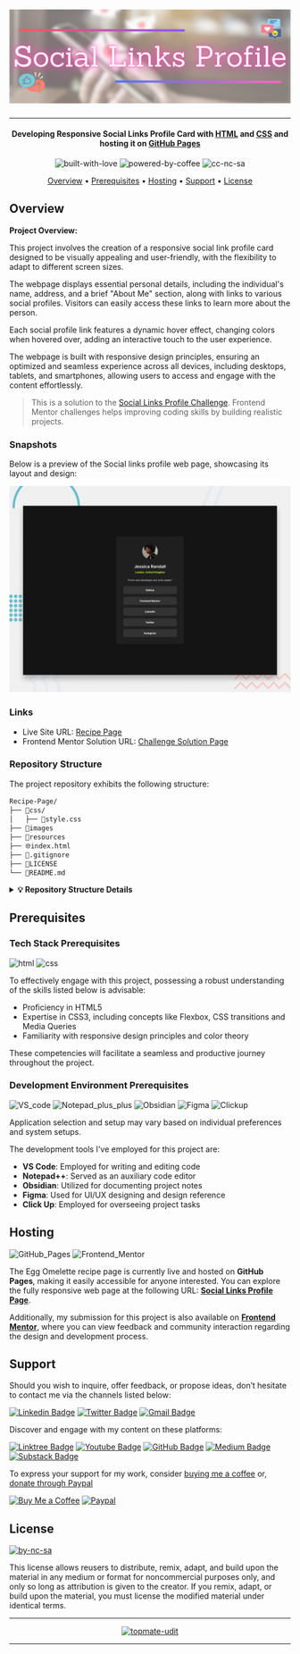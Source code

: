 # ![Project Logo][project_logo]

---

<h4 align="center">Developing Responsive Social Links Profile Card with <a href="https://en.wikipedia.org/wiki/HTML5" target="_blank">HTML</a> and <a href="https://en.wikipedia.org/wiki/Css_3" target="_blank">CSS</a> and hosting it on <a href="https://pages.github.com/" target="_blank">GitHub Pages</a></h4>

<p align='center'>
<img src="https://forthebadge.com/images/badges/built-with-love.svg" alt="built-with-love" border="0">
<img src="https://forthebadge.com/images/badges/powered-by-coffee.svg" alt="powered-by-coffee" border="0">
<img src="https://forthebadge.com/images/badges/cc-nc-sa.svg" alt="cc-nc-sa" border="0">
</p>

<p align="center">
  <a href="#overview">Overview</a> •
  <a href="#prerequisites">Prerequisites</a> •
  <a href="#hosting">Hosting</a> •
  <a href="#support">Support</a> •
  <a href="#license">License</a>
</p>

## Overview

**Project Overview:**

This project involves the creation of a responsive social link profile card designed to be visually appealing and user-friendly, with the flexibility to adapt to different screen sizes.

The webpage displays essential personal details, including the individual's name, address, and a brief "About Me" section, along with links to various social profiles. Visitors can easily access these links to learn more about the person.

Each social profile link features a dynamic hover effect, changing colors when hovered over, adding an interactive touch to the user experience.

The webpage is built with responsive design principles, ensuring an optimized and seamless experience across all devices, including desktops, tablets, and smartphones, allowing users to access and engage with the content effortlessly.

> This is a solution to the [Social Links Profile Challenge](https://www.frontendmentor.io/challenges/social-links-profile-UG32l9m6dQ/). Frontend Mentor challenges helps improving coding skills by building realistic projects.

### Snapshots

Below is a preview of the Social links profile web page, showcasing its layout and design:

<p align='center'>
  <a href="#">
    <img src="./resources/website_preview.jpg" alt="website-snippet" style="0">
  </a>
</p>

### Links

-   Live Site URL: [Recipe Page][website_link]
-   Frontend Mentor Solution URL: [Challenge Solution Page][frontend_mentor_link]

### Repository Structure

The project repository exhibits the following structure:

```
Recipe-Page/
├── 📁css/
│   ├── 🎨style.css
├── 📁images
├── 📁resources
├── 🌐index.html
├── 📜.gitignore
├── 🔑LICENSE
└── 📝README.md
```

<details>
<summary>
   <strong>💡 Repository Structure Details</strong>
</summary>
<br>

To help you navigate through the project, here’s a concise guide to the repository’s structure, detailing what each directory contains and its purpose within the project:

-   **`📁css/`**
    -   **`🎨style.css`** - The main stylesheet that controls the look and feel of the entire website
-   **`📁images`** - Stores images, graphics, and favicons used directly on the website
-   **`📁resources`** - Holds additional resources like images or documents utilized in the project
-   **`🌐index.html`** - The main HTML file that structures the web page and presents the content
-   **`📜.gitignore`** - Specifies intentionally untracked files to ignore.
-   **`🔑LICENSE`** - The license outlining the usage rights and permissions for this project
-   **`📝README.md`** - The introductory documentation for the project

</details>

## Prerequisites

### Tech Stack Prerequisites

![html] ![css]

To effectively engage with this project, possessing a robust understanding of the skills listed below is advisable:

-   Proficiency in HTML5
-   Expertise in CSS3, including concepts like Flexbox, CSS transitions and Media Queries
-   Familiarity with responsive design principles and color theory

These competencies will facilitate a seamless and productive journey throughout the project.

### Development Environment Prerequisites

![VS_code] ![Notepad_plus_plus] ![Obsidian] ![Figma] ![Clickup]

Application selection and setup may vary based on individual preferences and system setups.

The development tools I've employed for this project are:

-   **VS Code**: Employed for writing and editing code
-   **Notepad++**: Served as an auxiliary code editor
-   **Obsidian**: Utilized for documenting project notes
-   **Figma**: Used for UI/UX designing and design reference
-   **Click Up**: Employed for overseeing project tasks

## Hosting

![GitHub_Pages] ![Frontend_Mentor]

The Egg Omelette recipe page is currently live and hosted on **GitHub Pages**, making it easily accessible for anyone interested. You can explore the fully responsive web page at the following URL: **[Social Links Profile Page][website_link]**.

Additionally, my submission for this project is also available on **[Frontend Mentor][frontend_mentor_link]**, where you can view feedback and community interaction regarding the design and development process.

## Support

Should you wish to inquire, offer feedback, or propose ideas, don’t hesitate to contact me via the channels listed below:

[![Linkedin Badge][linkedinbadge]][linkedin] [![Twitter Badge][twitterbadge]][twitter] [![Gmail Badge][gmailbadge]][gmail]

Discover and engage with my content on these platforms:

[![Linktree Badge][linktreebadge]][linktree] [![Youtube Badge][youtubebadge]][youtube] [![GitHub Badge][githubbadge]][github] [![Medium Badge][mediumbadge]][medium] [![Substack Badge][substackbadge]][substack]

To express your support for my work, consider [buying me a coffee][buymeacoffee] or, [donate through Paypal][paypal]

[![Buy Me a Coffee][buymeacoffeebadge]][buymeacoffee] [![Paypal][paypalbadge]][paypal]

## License

<a href = 'https://creativecommons.org/licenses/by-nc-sa/4.0/' target="_blank">
    <img src="https://i.ibb.co/mvmWGkm/by-nc-sa.png" alt="by-nc-sa" border="0" width="88" height="31">
</a>

This license allows reusers to distribute, remix, adapt, and build upon the material in any medium or format for noncommercial purposes only, and only so long as attribution is given to the creator. If you remix, adapt, or build upon the material, you must license the modified material under identical terms.

---

<p align='center'>
  <a href="https://topmate.io/quantumudit">
    <img src="https://github.com/quantumudit/Spend-Estimator/assets/54057814/8e5485b9-4777-487b-9677-9d531cef0169" alt="topmate-udit" style="0">
  </a>
</p>

---

<!-- Image Links -->

[project_logo]: ./resources/project_cover_image.png

<!-- Project Specific Links -->

[frontend_mentor_link]: https://www.frontendmentor.io/solutions/
[website_link]: https://quantumudit.github.io/

<!-- Profile Links -->

[linkedin]: https://www.linkedin.com/in/quantumudit/
[twitter]: https://twitter.com/quantumudit
[medium]: https://medium.com/@quantumudit
[linktree]: https://linktr.ee/quantumudit
[youtube]: https://www.youtube.com/@quantumudit
[github]: https://github.com/quantumudit/
[substack]: https://substack.com/
[gmail]: quantumudit@gmail.com

<!-- Payment Profile Links -->

[buymeacoffee]: https://www.buymeacoffee.com/quantumudit
[paypal]: https://paypal.me/quantumudit

<!-- Shields Profile Links -->

[linkedinbadge]: https://img.shields.io/badge/-uditkumarchatterjee-0e76a8?style=flat&labelColor=0e76a8&logo=linkedin&logoColor=white
[twitterbadge]: https://img.shields.io/badge/-quantumudit-000000?style=flat&labelColor=000000&logo=x&logoColor=white
[gmailbadge]: https://img.shields.io/badge/quantumudit@gmail.com-D14836?style=flat&logo=gmail&logoColor=white
[mediumbadge]: https://img.shields.io/badge/Medium-02b875?style=for-the-badge&logo=medium&logoColor=white
[linktreebadge]: https://img.shields.io/badge/Linktree-1de9b6?style=for-the-badge&logo=linktree&logoColor=white
[youtubebadge]: https://img.shields.io/badge/YouTube-%23FF0000.svg?style=for-the-badge&logo=YouTube&logoColor=white
[substackbadge]: https://img.shields.io/badge/Substack-%23006f5c.svg?style=for-the-badge&logo=substack&logoColor=FF6719
[githubbadge]: https://img.shields.io/badge/github-%23121011.svg?style=for-the-badge&logo=github&logoColor=white

<!-- Shields Payment Links -->

[buymeacoffeebadge]: https://img.shields.io/badge/Buy%20Me%20a%20Coffee-ffdd00?style=for-the-badge&logo=buy-me-a-coffee&logoColor=black
[paypalbadge]: https://img.shields.io/badge/PayPal-00457C?style=for-the-badge&logo=paypal&logoColor=white

<!-- Shields Tech stack Links -->

[HTML]: https://img.shields.io/badge/HTML5-E34F26.svg?style=for-the-badge&logo=html5&logoColor=white
[CSS]: https://img.shields.io/badge/CSS3-1572B6.svg?style=for-the-badge&logo=css3&logoColor=white
[Github_Pages]: https://img.shields.io/badge/GitHub%20Pages-222222.svg?style=for-the-badge&logo=github&logoColor=white
[Frontend_Mentor]: https://img.shields.io/badge/Frontend%20Mentor-3F54A3.svg?style=for-the-badge&logo=frontendmentor&logoColor=white
[VS_code]: https://img.shields.io/badge/Visual%20Studio%20Code-0078d7.svg?style=for-the-badge&logo=visual-studio-code&logoColor=white
[Notepad_plus_plus]: https://img.shields.io/badge/Notepad++-90E59A.svg?style=for-the-badge&logo=notepad%2b%2b&logoColor=black
[Figma]: https://img.shields.io/badge/figma-%23F24E1E.svg?style=for-the-badge&logo=figma&logoColor=white
[Obsidian]: https://img.shields.io/badge/Obsidian-%23483699.svg?style=for-the-badge&logo=obsidian&logoColor=white
[Clickup]: https://img.shields.io/badge/-Click%20Up-7B68EE?style=for-the-badge&labelColor=7B68EE&logo=clickup&logoColor=white
